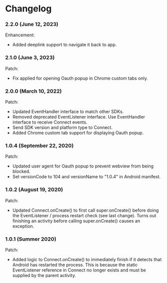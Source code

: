 # Changelog

### 2.2.0 (June 12, 2023)

Enhancement:
- Added deeplink support to navigate it back to app.

### 2.1.0 (June 3, 2023)

Patch:
- Fix applied for opening Oauth popup in Chrome custom tabs only.


### 2.0.0 (March 10, 2022)

Patch:
- Updated EventHandler interface to match other SDKs.
- Removed deprecated EventListener interface.  Use EventHandler interface to receive Connect events.  
- Send SDK version and platform type to Connect.
- Added Chrome custom tab support for displaying Oauth popup.


### 1.0.4 (September 22, 2020)

Patch:
- Updated user agent for Oauth popup to prevent webview from being blocked.
- Set versionCode to 104 and versionName to "1.0.4" in Android manifest.

### 1.0.2 (August 19, 2020)

Patch:
- Updated Connect.onCreate() to first call super.onCreate() before doing the EventListener / process restart check (see last change).  Turns out finishing an activity before calling super.onCreate() causes an exception.

### 1.0.1 (Summer 2020)

Patch:
- Added logic to Connect.onCreate() to immediately finish if it detects that Android has restarted the process.  This is because the static EventListener reference in Connect no longer exists and must be supplied by the parent activity.

